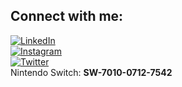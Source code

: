 ## Connect with me:
[![LinkedIn](https://github.com/AbhishekDutt/AbhishekDutt/raw/master/icons/sm-icons-linkedIn-In-tm.png)](https://www.linkedin.com/in/abhishekdutt01/) <br/>
[![Instagram](https://github.com/AbhishekDutt/AbhishekDutt/raw/master/icons/sm-icons-instagram-app-icon.png)](https://www.instagram.com/abhishek.dutt/) <br/>
[![Twitter](https://github.com/AbhishekDutt/AbhishekDutt/raw/master/icons/sm-icons-twitter-social-icon-rounded-square-color.png)](https://twitter.com/_AbhishekDutt01) <br/>
Nintendo Switch: **SW-7010-0712-7542** <br/>

